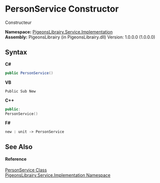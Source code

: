# PersonService Constructor 
 

Constructeur

**Namespace:**&nbsp;<a href="61ea8cdd-bbb0-4640-7fbb-d4c259f85123">PigeonsLibrairy.Service.Implementation</a><br />**Assembly:**&nbsp;PigeonsLibrairy (in PigeonsLibrairy.dll) Version: 1.0.0.0 (1.0.0.0)

## Syntax

**C#**<br />
``` C#
public PersonService()
```

**VB**<br />
``` VB
Public Sub New
```

**C++**<br />
``` C++
public:
PersonService()
```

**F#**<br />
``` F#
new : unit -> PersonService
```


## See Also


#### Reference
<a href="82db3e61-d364-71e0-875c-84718078065b">PersonService Class</a><br /><a href="61ea8cdd-bbb0-4640-7fbb-d4c259f85123">PigeonsLibrairy.Service.Implementation Namespace</a><br />